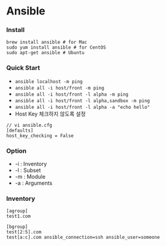 # Ansible

### Install
```
brew install ansible # for Mac
sudo yum install ansible # for CentOS
sudo apt-get ansible # Ubuntu
```

### Quick Start
* `ansible localhost -m ping`
* `ansible all -i host/front -m ping`
* `ansible all -i host/front -l alpha -m ping`
* `ansible all -i host/front -l alpha,sandbox -m ping`
* `ansible all -i host/front -l alpha -a "echo hello"`
* Host Key 체크하지 않도록 설정
```
// vi ansible.cfg
[defaults]
host_key_checking = False
```

### Option
* -i : Inventory
* -l : Subset
* -m : Module
* -a : Arguments

### Inventory
```
[agroup]
test1.com

[bgroup]
test[2:5].com
test[a:c].com ansible_connection=ssh ansible_user=someone
```

